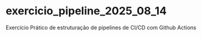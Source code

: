 # exercicio_pipeline_2025_08_14
Exercício Prático de estruturação de pipelines de CI/CD com Github Actions
